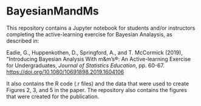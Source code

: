 # BayesianMandMs
This repository contains a Jupyter notebook for students and/or instructors completing the active-learning exercise for Bayesian Analaysis, as described in:

Eadie, G., Huppenkothen, D., Springford, A., and T. McCormick (2019), "Introducing Bayesian Analysis With m&m’s®: An Active-learning Exercise for Undergraduates, _Journal of Statistics Education_, pp. 60-67. https://doi.org/10.1080/10691898.2019.1604106

It also contains the R code (.r files) and the data that were used to create Figures 2, 3, and 5 in the paper. The repository also contains the figures that were created for the publication.
